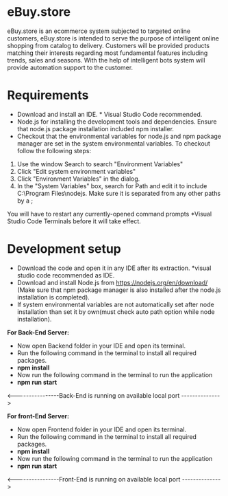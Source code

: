 # **eBuy.store**  
eBuy.store is an ecommerce system subjected to targeted online customers, eBuy.store is intended to serve the purpose of intelligent online shopping from catalog to delivery. Customers will be provided products matching their interests regarding most fundamental features including trends, sales and seasons. With the help of intelligent bots system will provide automation support to the customer.
# **Requirements**
- Download and install an IDE. * Visual Studio Code recommended.
- Node.js for installing the development tools and dependencies. Ensure that node.js package installation included npm installer.
- Checkout that the environmental variables for node.js and npm package manager are set in the system environmental variables. To checkout follow the following steps:
1.	Use the window Search to search "Environment Variables"
2.	Click "Edit system environment variables"
3.	Click "Environment Variables" in the dialog.
4.	In the "System Variables" box, search for Path and edit it to include C:\Program Files\nodejs. Make sure it is separated from any other paths by a ;

You will have to restart any currently-opened command prompts *Visual Studio Code Terminals before it will take effect.

# **Development setup**
- Download the code and open it in any IDE after its extraction. *visual studio        code recommended as IDE.
- Download and install Node.js from https://nodejs.org/en/download/ (Make sure that npm package manager is also installed after the node.js installation is completed).
- If system environmental variables are not automatically set after node installation than set it by own(must check auto path option while node installation).

**For Back-End Server:**
  -  Now open Backend folder in your IDE and open its terminal.
  -  Run the following command in the terminal to install all required packages.
  -  **npm install**
  -  Now run the following command in the terminal to run the application
  -  **npm run start**

<----------------Back-End is running on available local port -------------->

**For front-End Server:**
  - Now open Frontend folder in your IDE and open its terminal.
  - Run the following command in the terminal to install all required packages.
  - **npm install**
  - Now run the following command in the terminal to run the application
  - **npm run start**

<----------------Front-End is running on available local port -------------->
